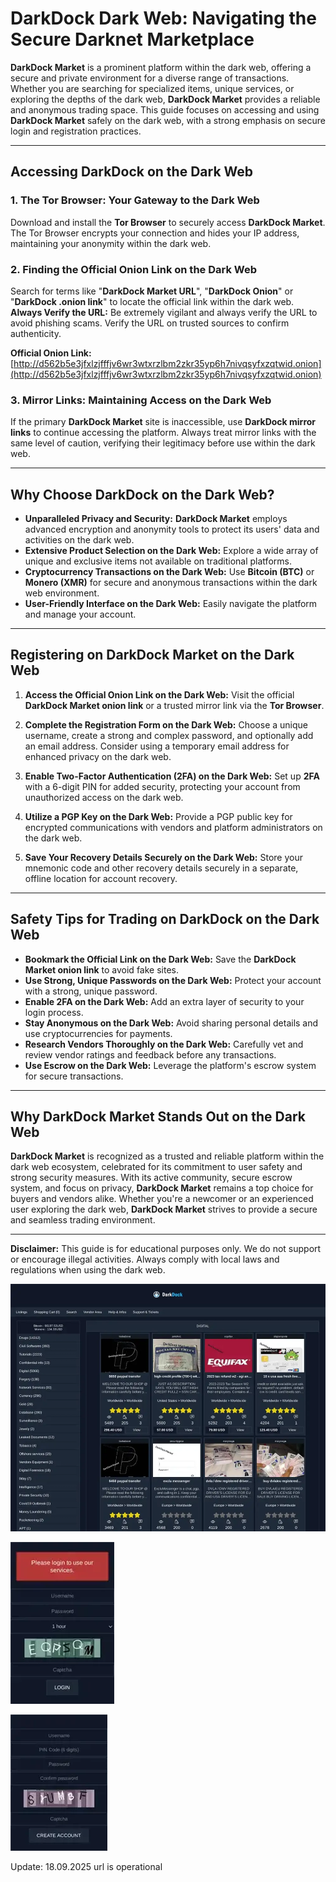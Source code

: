 # DarkDock Dark Web: Navigating the Secure Darknet Marketplace

**DarkDock Market** is a prominent platform within the dark web, offering a secure and private environment for a diverse range of transactions. Whether you are searching for specialized items, unique services, or exploring the depths of the dark web, **DarkDock Market** provides a reliable and anonymous trading space. This guide focuses on accessing and using **DarkDock Market** safely on the dark web, with a strong emphasis on secure login and registration practices.

---

## Accessing DarkDock on the Dark Web

### 1. **The Tor Browser: Your Gateway to the Dark Web**
Download and install the **Tor Browser** to securely access **DarkDock Market**. The Tor Browser encrypts your connection and hides your IP address, maintaining your anonymity within the dark web.

### 2. **Finding the Official Onion Link on the Dark Web**
Search for terms like "**DarkDock Market URL**", "**DarkDock Onion**" or "**DarkDock .onion link**" to locate the official link within the dark web.
**Always Verify the URL:** Be extremely vigilant and always verify the URL to avoid phishing scams. Verify the URL on trusted sources to confirm authenticity.

**Official Onion Link:** [http://d562b5e3jfxlzjfffjv6wr3wtxrzlbm2zkr35yp6h7nivqsyfxzqtwid.onion](http://d562b5e3jfxlzjfffjv6wr3wtxrzlbm2zkr35yp6h7nivqsyfxzqtwid.onion) 

### 3. **Mirror Links: Maintaining Access on the Dark Web**
If the primary **DarkDock Market** site is inaccessible, use **DarkDock mirror links** to continue accessing the platform. Always treat mirror links with the same level of caution, verifying their legitimacy before use within the dark web.

---

## Why Choose DarkDock on the Dark Web?

- **Unparalleled Privacy and Security:** **DarkDock Market** employs advanced encryption and anonymity tools to protect its users' data and activities on the dark web.
- **Extensive Product Selection on the Dark Web:** Explore a wide array of unique and exclusive items not available on traditional platforms.
- **Cryptocurrency Transactions on the Dark Web:** Use **Bitcoin (BTC)** or **Monero (XMR)** for secure and anonymous transactions within the dark web environment.
- **User-Friendly Interface on the Dark Web:** Easily navigate the platform and manage your account.

---

## Registering on DarkDock Market on the Dark Web

1. **Access the Official Onion Link on the Dark Web:**
Visit the official **DarkDock Market onion link** or a trusted mirror link via the **Tor Browser**.

2. **Complete the Registration Form on the Dark Web:**
Choose a unique username, create a strong and complex password, and optionally add an email address.
Consider using a temporary email address for enhanced privacy on the dark web.

3.  **Enable Two-Factor Authentication (2FA) on the Dark Web:**
Set up **2FA** with a 6-digit PIN for added security, protecting your account from unauthorized access on the dark web.

4.  **Utilize a PGP Key on the Dark Web:**
 Provide a PGP public key for encrypted communications with vendors and platform administrators on the dark web.

5.  **Save Your Recovery Details Securely on the Dark Web:**
 Store your mnemonic code and other recovery details securely in a separate, offline location for account recovery.

---

## Safety Tips for Trading on DarkDock on the Dark Web

-   **Bookmark the Official Link on the Dark Web:** Save the **DarkDock Market onion link** to avoid fake sites.
-   **Use Strong, Unique Passwords on the Dark Web:** Protect your account with a strong, unique password.
-   **Enable 2FA on the Dark Web:** Add an extra layer of security to your login process.
-   **Stay Anonymous on the Dark Web:** Avoid sharing personal details and use cryptocurrencies for payments.
-   **Research Vendors Thoroughly on the Dark Web:** Carefully vet and review vendor ratings and feedback before any transactions.
-   **Use Escrow on the Dark Web:** Leverage the platform's escrow system for secure transactions.

---

## Why DarkDock Market Stands Out on the Dark Web

**DarkDock Market** is recognized as a trusted and reliable platform within the dark web ecosystem, celebrated for its commitment to user safety and strong security measures. With its active community, secure escrow system, and focus on privacy, **DarkDock Market** remains a top choice for buyers and vendors alike. Whether you're a newcomer or an experienced user exploring the dark web, **DarkDock Market** strives to provide a secure and seamless trading environment.

---

**Disclaimer:** This guide is for educational purposes only. We do not support or encourage illegal activities. Always comply with local laws and regulations when using the dark web.

<a href="http://d562b5e3jfxlzjfffjv6wr3wtxrzlbm2zkr35yp6h7nivqsyfxzqtwid.onion"><img src="/sprites/viewer.webp" alt="DarkDock Market Preview" style="max-width: 100%;"></a>


<a href="http://d562b5e3jfxlzjfffjv6wr3wtxrzlbm2zkr35yp6h7nivqsyfxzqtwid.onion"><img src="/sprites/gap.webp" alt="DarkDock Login" style="max-width: 100%;"></a>


<a href="http://d562b5e3jfxlzjfffjv6wr3wtxrzlbm2zkr35yp6h7nivqsyfxzqtwid.onion"><img src="/sprites/queue.webp" alt="DarkDock Register" style="max-width: 100%;"></a>


Update:  18.09.2025 url is operational